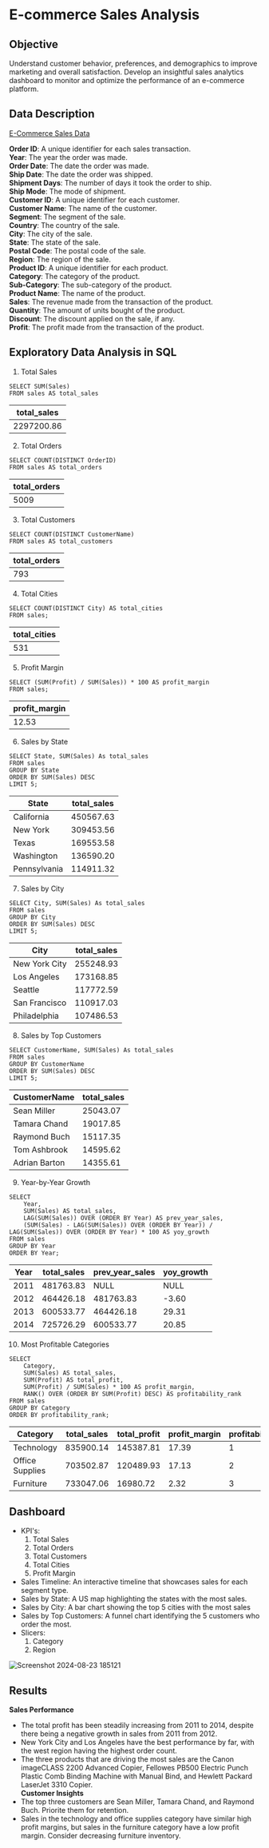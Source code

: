 # E-commerce Sales Analysis
## Objective
Understand customer behavior, preferences, and demographics to improve marketing and overall satisfaction. Develop an insightful sales analytics dashboard to monitor and optimize the performance of an e-commerce platform.
## Data Description
[E-Commerce Sales Data](https://www.kaggle.com/datasets/abdelrahmanalimo/sales-ecommerce)


**Order ID**: A unique identifier for each sales transaction.\
**Year**: The year the order was made.\
**Order Date**: The date the order was made.\
**Ship Date**: The date the order was shipped.\
**Shipment Days**: The number of days it took the order to ship.\
**Ship Mode**: The mode of shipment.\
**Customer ID**: A unique identifier for each customer.\
**Customer Name**: The name of the customer.\
**Segment**: The segment of the sale.\
**Country**: The country of the sale.\
**City**: The city of the sale.\
**State**: The state of the sale.\
**Postal Code**: The postal code of the sale.\
**Region**: The region of the sale.\
**Product ID**: A unique identifier for each product.\
**Category**: The category of the product.\
**Sub-Category**: The sub-category of the product.\
**Product Name**: The name of the product.\
**Sales**: The revenue made from the transaction of the product.\
**Quantity**: The amount of units bought of the product.\
**Discount**: The discount applied on the sale, if any.\
**Profit**: The profit made from the transaction of the product.

## Exploratory Data Analysis in SQL
1. Total Sales
```
SELECT SUM(Sales)
FROM sales AS total_sales
```
| total_sales |
|-------------|
| 2297200.86  |
2. Total Orders
```
SELECT COUNT(DISTINCT OrderID)
FROM sales AS total_orders
```
| total_orders |
|-------------|
| 5009  |
3. Total Customers
```
SELECT COUNT(DISTINCT CustomerName)
FROM sales AS total_customers
```
| total_orders |
|-------------|
| 793  |
4. Total Cities
```
SELECT COUNT(DISTINCT City) AS total_cities
FROM sales;
```
| total_cities |
|-------------|
| 531  |
5. Profit Margin
```
SELECT (SUM(Profit) / SUM(Sales)) * 100 AS profit_margin
FROM sales;
```
| profit_margin |
|-------------|
|  12.53 |
6. Sales by State
```
SELECT State, SUM(Sales) As total_sales
FROM sales
GROUP BY State
ORDER BY SUM(Sales) DESC
LIMIT 5;
```
| State        | total_sales |
|--------------|-------------|
| California   | 450567.63   |
| New York     | 309453.56   |
| Texas        | 169553.58   |
| Washington   | 136590.20   |
| Pennsylvania | 114911.32   |
7. Sales by City
```
SELECT City, SUM(Sales) As total_sales
FROM sales
GROUP BY City
ORDER BY SUM(Sales) DESC
LIMIT 5;
```
| City        | total_sales |
|--------------|-------------|
| New York City   | 255248.93   |
| Los Angeles     | 173168.85   |
| Seattle        | 117772.59   |
| San Francisco   | 110917.03   |
| Philadelphia | 107486.53   |
8. Sales by Top Customers
```
SELECT CustomerName, SUM(Sales) As total_sales
FROM sales
GROUP BY CustomerName
ORDER BY SUM(Sales) DESC
LIMIT 5;
```
| CustomerName        | total_sales |
|--------------|-------------|
| Sean Miller   | 25043.07   |
| Tamara Chand     | 19017.85   |
| Raymond Buch        | 15117.35   |
| Tom Ashbrook   | 14595.62   |
| Adrian Barton | 14355.61   |
9. Year-by-Year Growth
```
SELECT 
    Year, 
    SUM(Sales) AS total_sales, 
    LAG(SUM(Sales)) OVER (ORDER BY Year) AS prev_year_sales,
    (SUM(Sales) - LAG(SUM(Sales)) OVER (ORDER BY Year)) / LAG(SUM(Sales)) OVER (ORDER BY Year) * 100 AS yoy_growth
FROM sales
GROUP BY Year
ORDER BY Year;
```
| Year | total_sales | prev_year_sales | yoy_growth |
|------|-------------|-----------------|------------|
| 2011 | 481763.83   | NULL            | NULL       |
| 2012 | 464426.18   | 481763.83       | -3.60      |
| 2013 | 600533.77   | 464426.18       | 29.31      |
| 2014 | 725726.29   | 600533.77       | 20.85      |
10. Most Profitable Categories
```
SELECT 
    Category, 
    SUM(Sales) AS total_sales, 
    SUM(Profit) AS total_profit,
    SUM(Profit) / SUM(Sales) * 100 AS profit_margin,
    RANK() OVER (ORDER BY SUM(Profit) DESC) AS profitability_rank
FROM sales
GROUP BY Category
ORDER BY profitability_rank;
```
| Category        | total_sales | total_profit | profit_margin | profitability_rank |
|-----------------|-------------|--------------|---------------|--------------------|
| Technology      | 835900.14   | 145387.81    | 17.39         | 1                  |
| Office Supplies | 703502.87   | 120489.93    | 17.13         | 2                  |
| Furniture       | 733047.06   | 16980.72     | 2.32          | 3                  |


## Dashboard 
  - KPI's:
      1. Total Sales
      2. Total Orders
      3. Total Customers
      4. Total Cities
      5. Profit Margin
  - Sales Timeline: An interactive timeline that showcases sales for each segment type.
  - Sales by State: A US map highlighting the states with the most sales.
  - Sales by City: A bar chart showing the top 5 cities with the most sales
  - Sales by Top Customers: A funnel chart identifying the 5 customers who order the most.
  - Slicers:
    1. Category
    2. Region
  
![Screenshot 2024-08-23 185121](https://github.com/user-attachments/assets/bc17d23f-fa99-4ee3-9ec0-4fb6979be5a5)
## Results
**Sales Performance**
- The total profit has been steadily increasing from 2011 to 2014, despite there being a negative growth in sales from 2011 from 2012.
- New York City and Los Angeles have the best performance by far, with the west region having the highest order count.
- The three products that are driving the most sales are the Canon imageCLASS 2200 Advanced Copier, Fellowes PB500 Electric Punch Plastic Comb Binding Machine with Manual Bind, and Hewlett Packard LaserJet 3310 Copier.\
**Customer Insights**
- The top three customers are Sean Miller, Tamara Chand, and Raymond Buch. Priorite them for retention.
- Sales in the technology and office supplies category have similar high profit margins, but sales in the furniture category have a low profit margin. Consider decreasing furniture inventory.

